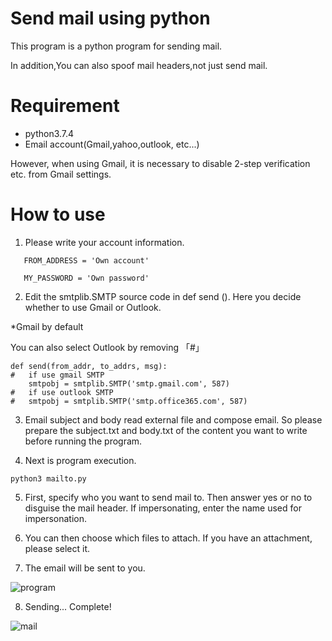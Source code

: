 # Send mail using python
This program is a python program for sending mail.

In addition,You can also spoof mail headers,not just send mail.

# Requirement
* python3.7.4
* Email account(Gmail,yahoo,outlook, etc...)

However, when using Gmail, it is necessary to disable 2-step verification etc. from Gmail settings.

# How to use
1. Please write your account information.
```
   FROM_ADDRESS = 'Own account'

   MY_PASSWORD = 'Own password'
```
2. Edit the smtplib.SMTP source code in def send ().
Here you decide whether to use Gmail or Outlook.

*Gmail by default

You can also select Outlook by removing 「#」
```
def send(from_addr, to_addrs, msg):
#   if use gmail SMTP
    smtpobj = smtplib.SMTP('smtp.gmail.com', 587)
#   if use outlook SMTP
#   smtpobj = smtplib.SMTP('smtp.office365.com', 587)
```

3. Email subject and body read external file and compose email.
So please prepare the subject.txt and body.txt of the content you want to write before running the program.

4. Next is program execution.
```
python3 mailto.py
```

5. First, specify who you want to send mail to.
Then answer yes or no to disguise the mail header.
If impersonating, enter the name used for impersonation.

6. You can then choose which files to attach. If you have an attachment, please select it.

7. The email will be sent to you.

![program](https://user-images.githubusercontent.com/52772923/64474926-7cd38200-d1b6-11e9-80c3-e563a77aa0fe.png)

8. Sending... Complete!

![mail](https://user-images.githubusercontent.com/52772923/64474933-970d6000-d1b6-11e9-827d-220ce9605dcc.png)